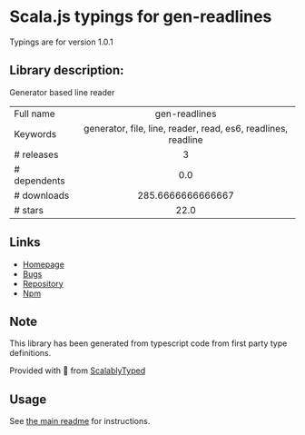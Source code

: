 
# Scala.js typings for gen-readlines

Typings are for version 1.0.1

## Library description:
Generator based line reader

|                    |                 |
| ------------------ | :-------------: |
| Full name          | gen-readlines |
| Keywords           | generator, file, line, reader, read, es6, readlines, readline |
| # releases         | 3 |
| # dependents       | 0.0 |
| # downloads        | 285.6666666666667 |
| # stars            | 22.0 |

## Links
- [Homepage](https://github.com/neurosnap/gen-readlines#readme)
- [Bugs](https://github.com/neurosnap/gen-readlines/issues)
- [Repository](https://github.com/neurosnap/gen-readlines)
- [Npm](https://www.npmjs.com/package/gen-readlines)
    


## Note
This library has been generated from typescript code from first party type definitions.

Provided with :purple_heart: from [ScalablyTyped](https://github.com/oyvindberg/ScalablyTyped)

## Usage
See [the main readme](../../readme.md) for instructions.


